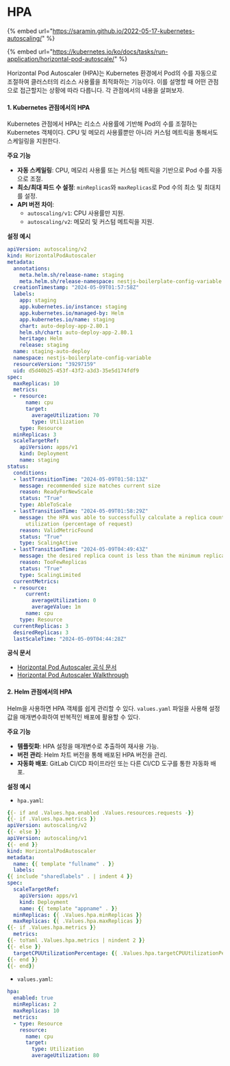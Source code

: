 # HPA

{% embed url="https://saramin.github.io/2022-05-17-kubernetes-autoscaling/" %}

{% embed url="https://kubernetes.io/ko/docs/tasks/run-application/horizontal-pod-autoscale/" %}

Horizontal Pod Autoscaler (HPA)는 Kubernetes 환경에서 Pod의 수를 자동으로 조절하여 클러스터의 리소스 사용률을 최적화하는 기능이다. 이를 설명할 때 어떤 관점으로 접근할지는 상황에 따라 다릅니다. 각 관점에서의 내용을 살펴보자.

#### 1. Kubernetes 관점에서의 HPA

Kubernetes 관점에서 HPA는 리소스 사용률에 기반해 Pod의 수를 조절하는 Kubernetes 객체이다. CPU 및 메모리 사용률뿐만 아니라 커스텀 메트릭을 통해서도 스케일링을 지원한다.

**주요 기능**

* **자동 스케일링**: CPU, 메모리 사용률 또는 커스텀 메트릭을 기반으로 Pod 수를 자동으로 조절.
* **최소/최대 파드 수 설정**: `minReplicas`와 `maxReplicas`로 Pod 수의 최소 및 최대치를 설정.
* **API 버전 차이**:
  * `autoscaling/v1`: CPU 사용률만 지원.
  * `autoscaling/v2`: 메모리 및 커스텀 메트릭을 지원.

**설정 예시**

```yaml
apiVersion: autoscaling/v2
kind: HorizontalPodAutoscaler
metadata:
  annotations:
    meta.helm.sh/release-name: staging
    meta.helm.sh/release-namespace: nestjs-boilerplate-config-variable
  creationTimestamp: "2024-05-09T01:57:58Z"
  labels:
    app: staging
    app.kubernetes.io/instance: staging
    app.kubernetes.io/managed-by: Helm
    app.kubernetes.io/name: staging
    chart: auto-deploy-app-2.80.1
    helm.sh/chart: auto-deploy-app-2.80.1
    heritage: Helm
    release: staging
  name: staging-auto-deploy
  namespace: nestjs-boilerplate-config-variable
  resourceVersion: "39297159"
  uid: d5d40b25-453f-43f2-a3d3-35e5d174fdf9
spec:
  maxReplicas: 10
  metrics:
  - resource:
      name: cpu
      target:
        averageUtilization: 70
        type: Utilization
    type: Resource
  minReplicas: 3
  scaleTargetRef:
    apiVersion: apps/v1
    kind: Deployment
    name: staging
status:
  conditions:
  - lastTransitionTime: "2024-05-09T01:58:13Z"
    message: recommended size matches current size
    reason: ReadyForNewScale
    status: "True"
    type: AbleToScale
  - lastTransitionTime: "2024-05-09T01:58:29Z"
    message: the HPA was able to successfully calculate a replica count from cpu resource
      utilization (percentage of request)
    reason: ValidMetricFound
    status: "True"
    type: ScalingActive
  - lastTransitionTime: "2024-05-09T04:49:43Z"
    message: the desired replica count is less than the minimum replica count
    reason: TooFewReplicas
    status: "True"
    type: ScalingLimited
  currentMetrics:
  - resource:
      current:
        averageUtilization: 0
        averageValue: 1m
      name: cpu
    type: Resource
  currentReplicas: 3
  desiredReplicas: 3
  lastScaleTime: "2024-05-09T04:44:28Z"
```

**공식 문서**

* [Horizontal Pod Autoscaler 공식 문서](https://kubernetes.io/docs/tasks/run-application/horizontal-pod-autoscale/)
* [Horizontal Pod Autoscaler Walkthrough](https://kubernetes.io/docs/tasks/run-application/horizontal-pod-autoscale-walkthrough/)

#### 2. Helm 관점에서의 HPA

Helm을 사용하면 HPA 객체를 쉽게 관리할 수 있다. `values.yaml` 파일을 사용해 설정값을 매개변수화하여 반복적인 배포에 활용할 수 있다.

**주요 기능**

* **템플릿화**: HPA 설정을 매개변수로 추출하여 재사용 가능.
* **버전 관리**: Helm 차트 버전을 통해 배포된 HPA 버전을 관리.
* **자동화 배포**: GitLab CI/CD 파이프라인 또는 다른 CI/CD 도구를 통한 자동화 배포.

**설정 예시**

* `hpa.yaml`:

```yaml
{{- if and .Values.hpa.enabled .Values.resources.requests -}}
{{- if .Values.hpa.metrics }}
apiVersion: autoscaling/v2
{{- else }}
apiVersion: autoscaling/v1
{{- end }}
kind: HorizontalPodAutoscaler
metadata:
  name: {{ template "fullname" . }}
  labels:
{{ include "sharedlabels" . | indent 4 }}
spec:
  scaleTargetRef:
    apiVersion: apps/v1
    kind: Deployment
    name: {{ template "appname" . }}
  minReplicas: {{ .Values.hpa.minReplicas }}
  maxReplicas: {{ .Values.hpa.maxReplicas }}
{{- if .Values.hpa.metrics }}
  metrics:
{{- toYaml .Values.hpa.metrics | nindent 2 }}
{{- else }}
  targetCPUUtilizationPercentage: {{ .Values.hpa.targetCPUUtilizationPercentage }}
{{- end }}
{{- end}}
```

* `values.yaml`:

```yaml
hpa:
  enabled: true
  minReplicas: 2
  maxReplicas: 10
  metrics:
  - type: Resource
    resource:
      name: cpu
      target:
        type: Utilization
        averageUtilization: 80
```
